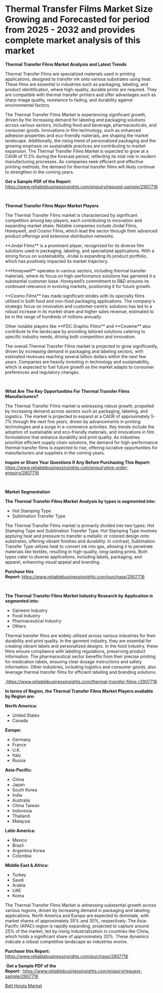 <p><h1>Thermal Transfer Films Market Size Growing and Forecasted for period from 2025 - 2032 and provides complete market analysis of this market</h1></p><p><strong>Thermal Transfer Films Market Analysis and Latest Trends</strong></p>
<p><p>Thermal Transfer Films are specialized materials used in printing applications, designed to transfer ink onto various substrates using heat. These films are essential in industries such as packaging, labeling, and product identification, where high-quality, durable prints are required. They are compatible with thermal transfer printers and offer advantages such as sharp image quality, resistance to fading, and durability against environmental factors.</p><p>The Thermal Transfer Films Market is experiencing significant growth, driven by the increasing demand for labeling and packaging solutions across various sectors, including food and beverage, pharmaceuticals, and consumer goods. Innovations in film technology, such as enhanced adhesion properties and eco-friendly materials, are shaping the market landscape. Additionally, the rising trend of personalized packaging and the growing emphasis on sustainable practices are contributing to market expansion. The Thermal Transfer Films Market is expected to grow at a CAGR of 11.3% during the forecast period, reflecting its vital role in modern manufacturing processes. As companies seek efficient and effective printing methods, the demand for thermal transfer films will likely continue to strengthen in the coming years.</p></p>
<p><strong>Get a Sample PDF of the Report:&nbsp;</strong> <a href="https://www.reliablebusinessinsights.com/enquiry/request-sample/2907716?utm_campaign=3273&utm_medium=2&utm_source=Github&utm_content=ia&utm_term=12032025&utm_id=thermal-transfer-films">https://www.reliablebusinessinsights.com/enquiry/request-sample/2907716</a></p>
<p>&nbsp;</p>
<p><strong>Thermal Transfer Films Major Market Players</strong></p>
<p><p>The Thermal Transfer Films market is characterized by significant competition among key players, each contributing to innovation and expanding market share. Notable companies include Jindal Films, Honeywell, and Cosmo Films, which lead the sector through their advanced product offerings and extensive distribution networks.</p><p>**Jindal Films** is a prominent player, recognized for its diverse film solutions used in packaging, labeling, and specialized applications. With a strong focus on sustainability, Jindal is expanding its product portfolio, which has positively impacted its market trajectory.</p><p>**Honeywell** operates in various sectors, including thermal transfer materials, where its focus on high-performance solutions has garnered it a substantial customer base. Honeywell’s commitment to R&D ensures its continued relevance in evolving markets, positioning it for future growth.</p><p>**Cosmo Films** has made significant strides with its specialty films utilized in both food and non-food packaging applications. The company's strategic focus on innovation and customer-centric solutions has led to a robust increase in its market share and higher sales revenue, estimated to be in the range of hundreds of millions annually.</p><p>Other notable players like **FDC Graphic Films** and **Coveme** also contribute to the landscape by providing tailored solutions catering to specific industry needs, driving both competition and innovation. </p><p>The overall Thermal Transfer Films market is projected to grow significantly, driven by increasing demand in packaging and labeling sectors, with estimated revenues reaching several billion dollars within the next few years. Companies are heavily investing in technology and sustainability, which is expected to fuel future growth as the market adapts to consumer preferences and regulatory changes.</p></p>
<p>&nbsp;</p>
<p><strong>What Are The Key Opportunities For Thermal Transfer Films Manufacturers?</strong></p>
<p><p>The Thermal Transfer Films market is witnessing robust growth, propelled by increasing demand across sectors such as packaging, labeling, and logistics. The market is projected to expand at a CAGR of approximately 5-7% through the next five years, driven by advancements in printing technologies and a surge in e-commerce activities. Key trends include the adoption of sustainable and eco-friendly materials, and innovations in film formulations that enhance durability and print quality. As industries prioritize efficient supply chain solutions, the demand for high-performance thermal transfer films is expected to rise, offering lucrative opportunities for manufacturers and suppliers in the coming years.</p></p>
<p><strong>Inquire or Share Your Questions If Any Before Purchasing This Report:</strong> <a href="https://www.reliablebusinessinsights.com/enquiry/pre-order-enquiry/2907716?utm_campaign=3273&utm_medium=2&utm_source=Github&utm_content=ia&utm_term=12032025&utm_id=thermal-transfer-films">https://www.reliablebusinessinsights.com/enquiry/pre-order-enquiry/2907716</a></p>
<p>&nbsp;</p>
<p><strong>Market Segmentation</strong></p>
<p><strong>The Thermal Transfer Films Market Analysis by types is segmented into:</strong></p>
<p><ul><li>Hot Stamping Type</li><li>Sublimation Transfer Type</li></ul></p>
<p><p>The Thermal Transfer Films market is primarily divided into two types: Hot Stamping Type and Sublimation Transfer Type. Hot Stamping Type involves applying heat and pressure to transfer a metallic or colored design onto substrates, offering vibrant finishes and durability. In contrast, Sublimation Transfer Type utilizes heat to convert ink into gas, allowing it to penetrate materials like textiles, resulting in high-quality, long-lasting prints. Both types cater to diverse applications, including labels, packaging, and apparel, enhancing visual appeal and branding.</p></p>
<p><strong>Purchase this Report:&nbsp;</strong><a href="https://www.reliablebusinessinsights.com/purchase/2907716?utm_campaign=3273&utm_medium=2&utm_source=Github&utm_content=ia&utm_term=12032025&utm_id=thermal-transfer-films">https://www.reliablebusinessinsights.com/purchase/2907716</a></p>
<p>&nbsp;</p>
<p><strong>The Thermal Transfer Films Market Industry Research by Application is segmented into:</strong></p>
<p><ul><li>Garment Industry</li><li>Food Industry</li><li>Pharmaceutical Industry</li><li>Others</li></ul></p>
<p><p>Thermal transfer films are widely utilized across various industries for their durability and print quality. In the garment industry, they are essential for creating vibrant labels and personalized designs. In the food industry, these films ensure compliance with labeling regulations, preserving product information. The pharmaceutical sector benefits from their precise printing for medication labels, ensuring clear dosage instructions and safety information. Other industries, including logistics and consumer goods, also leverage thermal transfer films for efficient labeling and branding solutions.</p></p>
<p><a href="https://www.reliablebusinessinsights.com/thermal-transfer-films-r2907716?utm_campaign=3273&utm_medium=2&utm_source=Github&utm_content=ia&utm_term=12032025&utm_id=thermal-transfer-films">&nbsp;https://www.reliablebusinessinsights.com/thermal-transfer-films-r2907716</a></p>
<p><strong>In terms of Region, the Thermal Transfer Films Market Players available by Region are:</strong></p>
<p>
    <p> <strong> North America: </strong>
        <ul>
            <li>United States</li>
            <li>Canada</li>
        </ul>
        </p> 
    <p> <strong> Europe: </strong>
        <ul>
            <li>Germany</li>
            <li>France</li>
            <li>U.K.</li>
            <li>Italy</li>
            <li>Russia</li>
        </ul>
        </p> 
    <p> <strong> Asia-Pacific: </strong>
        <ul>
            <li>China</li>
            <li>Japan</li>
            <li>South Korea</li>
            <li>India</li>
            <li>Australia</li>
            <li>China Taiwan</li>
            <li>Indonesia</li>
            <li>Thailand</li>
            <li>Malaysia</li>
        </ul>
        </p> 
    <p> <strong> Latin America: </strong>
        <ul>
            <li>Mexico</li>
            <li>Brazil</li>
            <li>Argentina Korea</li>
            <li>Colombia</li>
        </ul>
        </p> 
    <p> <strong> Middle East & Africa: </strong>
        <ul>
            <li>Turkey</li>
            <li>Saudi</li>
            <li>Arabia</li>
            <li>UAE</li>
            <li>Korea</li>
        </ul>
    </p>
    </p>
<p><p>The Thermal Transfer Films Market is witnessing substantial growth across various regions, driven by increasing demand in packaging and labeling applications. North America and Europe are expected to dominate, with market shares of approximately 35% and 30%, respectively. The Asia-Pacific (APAC) region is rapidly expanding, projected to capture around 25% of the market, led by rising industrialization in countries like China, which holds a significant share of approximately 20%. These dynamics indicate a robust competitive landscape as industries evolve.</p></p>
<p><strong>Purchase this Report: </strong><a href="https://www.reliablebusinessinsights.com/purchase/2907716?utm_campaign=3273&utm_medium=2&utm_source=Github&utm_content=ia&utm_term=12032025&utm_id=thermal-transfer-films">https://www.reliablebusinessinsights.com/purchase/2907716</a></p>
<p>&nbsp;<strong>Get a Sample PDF of the Report:&nbsp;&nbsp;</strong><a href="https://www.reliablebusinessinsights.com/enquiry/request-sample/2907716?utm_campaign=3273&utm_medium=2&utm_source=Github&utm_content=ia&utm_term=12032025&utm_id=thermal-transfer-films">https://www.reliablebusinessinsights.com/enquiry/request-sample/2907716</a></p>
<p><strong></strong></p>
<p><p><a href="https://github.com/huelarnzeba29/Market-Research-Report-List-1/blob/main/belt-hoists-market.md?utm_campaign=3273&utm_medium=2&utm_source=Github&utm_content=ia&utm_term=12032025&utm_id=thermal-transfer-films">Belt Hoists Market</a></p></p>